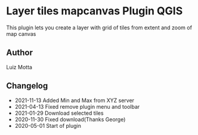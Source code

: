 # Layer tiles mapcanvas Plugin QGIS

This plugin lets you create a layer with grid of tiles from extent and zoom of map canvas

## Author
Luiz Motta

## Changelog
- 2021-11-13
Added Min and Max from XYZ server
- 2021-04-13
Fixed remove plugin menu and toolbar
- 2021-01-29
Download selected tiles
- 2020-11-30
Fixed download(Thanks George)
- 2020-05-01
Start of plugin
